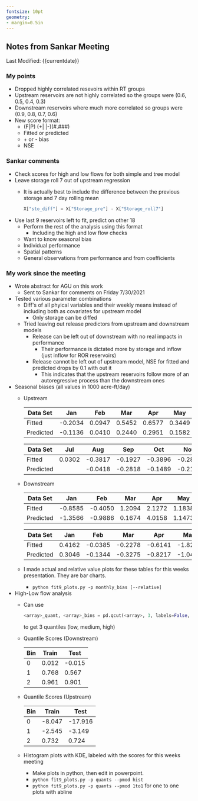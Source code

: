 ```yaml
---
fontsize: 10pt
geometry:
- margin=0.5in
---
```


## Notes from Sankar Meeting

Last Modified: {{currentdate}}

### My points
- Dropped highly correlated resevoirs within RT groups
- Upstream reservoirs are not highly correlated so the groups were (0.6, 0.5, 0.4, 0.3)
- Downstream reservoirs where much more correlated so groups were (0.9, 0.8, 0.7, 0.6)
- New score format:
    - (F|P) (+| |-)(#.###)
    - Fitted or predicted
    - \+ or - bias
    - NSE
### Sankar comments
- Check scores for high and low flows for both simple and tree model
- Leave storage roll 7 out of upstream regression
  - It is actually best to include the difference between the previous storage and 7 day rolling mean
  
      ```python    
      X["sto_diff"] = X["Storage_pre"] - X["Storage_roll7"]
      ```
- Use last 9 reservoirs left to fit, predict on other 18
  - Perform the rest of the analysis using this format
    - Including the high and low flow checks
  - Want to know seasonal bias
  - Individual performance
  - Spatial patterns
  - General observations from performance and from coefficients
  
### My work since the meeting

- Wrote abstract for AGU on this work
  - Sent to Sankar for comments on Friday 7/30/2021
- Tested various parameter combinations
  - Diff's of all phyical variables and their weekly means instead of including both as covariates for upstream model
    - Only storage can be diffed
  - Tried leaving out release predictors from upstream and downstream models
    - Release can be left out of downstream with no real impacts in performance
      - Their performance is dictated more by storage and inflow (just inflow for ROR reservoirs)
    - Release cannot be left out of upstream model, NSE for fitted and predicted drops by 0.1 with out it
      - This indicates that the upstream reservoirs follow more of an autoregressive process than the downstream ones
- Seasonal biases (all values in 1000 acre-ft/day)
  - Upstream

    | Data Set | Jan | Feb | Mar | Apr | May | Jun |
    | -------- | --- | --- | --- | --- | --- | --- |
    | Fitted   | -0.2034 | 0.0947 | 0.5452 | 0.6577 | 0.3449 | 0.0475 |
    | Predicted| -0.1136 | 0.0410 | 0.2440 | 0.2951 | 0.1582 | -0.0005 |
    
    | Data Set | Jul | Aug | Sep | Oct | Nov | Dec |
    | -------- | --- | --- | --- | --- | --- | --- |
    | Fitted   | 0.0302 | -0.3817 | -0.1927 | -0.3896 | -0.2874 | -0.3973 |
    | Predicted|| -0.0418 | -0.2818 | -0.1489 | -0.2178 | -0.1356 | -0.2068 |
 
  - Downstream
    
    | Data Set | Jan | Feb | Mar | Apr | May | Jun |
    | -------- | --- | --- | --- | --- | --- | --- |
    | Fitted   |-0.8585 | -0.4050 | 1.2094 | 2.1272 | 1.1838 | 0.3014 | 0.4162 | -0.0385 | -0.2278 | -0.6141 | -1.8239 | -1.1695 
    | Predicted|-1.3566 | -0.9886 | 0.1674 | 4.0158 | 1.1473 | 0.7174 | 0.3046 | -0.1344 | -0.3275 | -0.8217 | -1.0478 | -1.5437 |
  
    | Data Set | Jan | Feb | Mar | Apr | May | Jun |
    | -------- | --- | --- | --- | --- | --- | --- |
    | Fitted   | 0.4162 | -0.0385 | -0.2278 | -0.6141 | -1.8239 | -1.1695 |
    | Predicted| 0.3046 | -0.1344 | -0.3275 | -0.8217 | -1.0478 | -1.5437 |

  - I made actual and relative value plots for these tables for this weeks presentation. They are bar charts.
    - `python fit9_plots.py -p monthly_bias [--relative]`
- High-Low flow analysis
    - Can use
    
        ```python
        <array>_quant, <array>_bins = pd.qcut(<array>, 3, labels=False, retbins=True)
        ```

        to get 3 quantiles (low, medium, high)
    - Quantile Scores (Downstream)

        |Bin |   Train |   Test |
        |----|---------|--------|
        |  0 |   0.012 | -0.015 |
        |  1 |   0.768 |  0.567 |
        |  2 |   0.961 |  0.901 |
    
    - Quantile Scores (Upstream)
  
        |Bin |   Train |   Test  |
        |----|---------|---------|
        |  0 |  -8.047 | -17.916 |
        |  1 |  -2.545 |  -3.149 |
        |  2 |   0.732 |   0.724 |

    - Histogram plots with KDE, labeled with the scores for this weeks meeting
      - Make plots in python, then edit in powerpoint.
      - `python fit9_plots.py -p quants --pmod hist` 
      - `python fit9_plots.py -p quants --pmod 1to1` for one to one plots with abline
